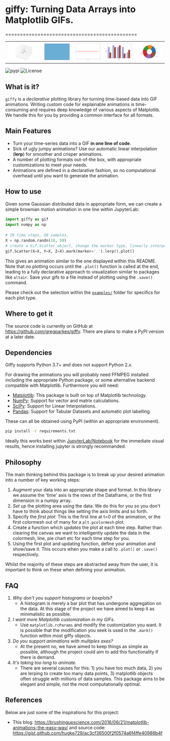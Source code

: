 # giffy: Turning Data Arrays into Matplotlib GIFs.
=============================================

<table>
<tr>
<td><img src='gifs/brownian.gif' alt='gif1' width="300"/></td>
<td><img src='gifs/cmesh.gif' alt='gif3' width="250"/></td>
<td><img src='gifs/line2.gif' alt='gif2' width="250"/></td>
<td><img src='gifs/bar1.gif' alt='gif4' width="250"/></td>
<td><img src='gifs/pie1.gif' alt='gif5' width="250"/></td>
</tr>
</table>

![pypi](https://img.shields.io/pypi/v/giffy)
![License](https://img.shields.io/pypi/l/giffy)

## What is it?

`giffy` is a *declarative* plotting library for turning time-based data into GIF animations. Writing custom code for explainable animations is time-consuming and requires deep knowledge of various aspects of Matplotlib. We handle this for you by providing a common interface for all formats.

## Main Features

* Turn your time-series data into a GIF **in one line of code**.
* Sick of ugly jumpy animations? Use our automatic linear interpolation (**lerp**) for smoother and crisper animations.
* A number of plotting formats out-of-the box, with appropriate customizations to meet your needs.
* Animations are defined in a declarative fashion, so no computational overhead until you want to generate the animation.

## How to use

Given some Gaussian distributed data in appropriate form, we can create a simple brownian motion animation in one line within JupyterLab:

```python
import giffy as gif
import numpy as np

# 10 time steps, 50 samples.
X = np.random.randn(10, 50)
# create a Gif.Scatter object, change the marker type, linearly interpolate and finally plot.
gif.Scatter(X=X, Y=X, Z=X).mark(marker='.').lerp().plot()
```

This gives an animation similar to the one displayed within this README. Note that no plotting occurs until the `.plot()` function is called at the end, leading to a fully declarative approach to visualization similar to packages like `altair`. Save your gifs to a file instead of plotting using the `.save()` command.

Please check out the selection within the [`examples/`](examples/) folder for specifics for each plot type.

## Where to get it

The source code is currently on GitHub at https://github.com/gregparkes/giffy. There are plans to make a PyPI version at a later date.

## Dependencies

Giffy supports Python 3.7+  and does not support Python 2.x.

For drawing the animations you will probably need FFMPEG installed including the appropriate Python package, or some alternative backend compatible with Matplotlib. Furthermore you will need:

* [Matplotlib](https://matplotlib.org/stable/index.html): This package is built on top of Matplotlib technology.
* [NumPy](https://numpy.org/): Support for vector and matrix calculations.
* [SciPy](https://scipy.org/): Support for Linear Interpolations.
* [Pandas](https://pandas.pydata.org/): Support for Tabular Datasets and automatic plot labelling.

These can all be obtained using PyPI (within an appropriate environment).

```bash
pip install -r requirements.txt
```

Ideally this works best within [JupyterLab/Notebook](https://jupyter.org/) for the immediate visual results, hence installing jupyter is strongly recommanded.

## Philosophy

The main thinking behind this package is to break up your desired animation into a number of key working steps:

1. *Augment* your data into an appropriate shape and format. In this library we assume the 'time' axis is the rows of the Dataframe, or the first dimension in a numpy array.
2. *Set up* the plotting area using the data. We do this for you so you don't have to think about things like setting the axis limits and so forth.
3. Specify the *first plot*: This is the first line at t=0 of the animation, or the first colormesh out of many for a `plt.pcolormesh` plot. 
4. Create a function which *updates* the plot at each time step. Rather than clearing the canvas we want to intelligently update the data in the colormesh, line, pie chart etc for each time step for you. 
5. Using the first plot and updating function, define your animation and show/save it. This occurs when you make a call to `.plot()` or `.save()` respectively. 

Whilst the majority of these steps are abstracted away from the user, it is important to think on these when defining your animation. 

## FAQ

1. *Why don't you support histograms or boxplots?*
    - A histogram is merely a bar plot that has undergone aggregation on the data. At this stage of the project we have aimed to keep it as minimalistic as possible.
2. *I want more Matplotlib customization in my GIFs.*
    - Use `matplotlib.rcParams` and modify the customization you want. It is possible that the modification you seek is used in the `.mark()` function within most giffy objects.
3. *Do you support animations with multiples axes?*
    - At the present no, we have aimed to keep things as simple as possible, although the project could aim to add this functionality if there is demand.
4. *It's taking too long to animate.*
    - There are several causes for this: 1) you have too much data, 2) you are lerping to create too many data points, 3) matplotlib objects often struggle with millions of data samples. This package aims to be elegant and simple, not the most computationally optimal.

## References

Below are just some of the inspirations for this project:

- This blog: https://brushingupscience.com/2016/06/21/matplotlib-animations-the-easy-way/ and source code: https://gist.github.com/hugke729/ac3cf36500f2f0574a6f4ffe40986b4f
